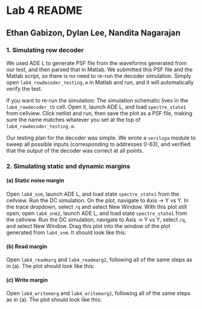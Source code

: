 # Lab 4 README

## Ethan Gabizon, Dylan Lee, Nandita Nagarajan

### 1. Simulating row decoder
We used ADE L to generate PSF file from the waveforms generated from our test, and then parsed that in Matlab.
We submitted this PSF file and the Matlab script, so there is no need to re-run the decoder simulation. Simply open
`lab4_rowdecoder_testing.m` in Matlab and run, and it will automatically verify the test.

If you want to re-run the simulation:
The simulation schematic lives in the `lab4_rowdecoder_tb` cell. Open it, launch ADE L, and load `spectre_state1` from
cellview. Click netlist and run, then save the plot as a PSF file, making sure the name matches whatever you set at the
top of `lab4_rowdecoder_testing.m`. 

Our testing plan for the decoder was simple. We wrote a `veriloga` module to sweep all possible inputs (corresponding to
addresses 0-63), and verified that the output of the decoder was correct at all points.

### 2. Simulating static and dynamic margins

#### (a) Static noise margin
Open `lab4_snm`, launch ADE L, and load state `spectre_state1` from the cellview. Run the DC simulation. On the plot,
navigate to Axis -> Y vs Y. In the trace dropdown, select `/q` and select New Window.
With this plot still open, open `lab4_snm2`, launch ADE L, and load state `spectre_state1` from the cellview. Run the DC simulation,
navigate to Axis -> Y vs Y, select `/q`, and select New Window. Drag this plot into the window of the plot generated from `lab4_snm`. It
should look like this:


#### (b) Read margin
Open `lab4_readmarg` and `lab4_readmarg2`, following all of the same steps as in (a). The plot should look like this:

#### (c) Write margin
Open `lab4_writemarg` and `lab4_writemarg2`, following all of the same steps as in (a). The plot should look like this:


